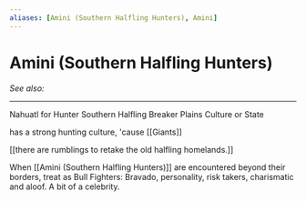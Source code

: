 ```yaml
---
aliases: [Amini (Southern Halfling Hunters), Amini]
---
```


# Amini (Southern Halfling Hunters)
*See also:*
___
Nahuatl for Hunter
Southern Halfling Breaker Plains Culture or State

has a strong hunting culture, 'cause [[Giants]] 

[[there are rumblings to retake the old halfling homelands.]]

When [[Amini (Southern Halfling Hunters)]] are encountered beyond their borders, treat as Bull Fighters: Bravado, personality, risk takers, charismatic and aloof. A bit of a celebrity.